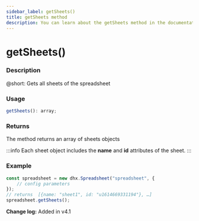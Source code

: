 ```yaml
---
sidebar_label: getSheets()
title: getSheets method
description: You can learn about the getSheets method in the documentation of the DHTMLX JavaScript Spreadsheet library. Browse developer guides and API reference, try out code examples and live demos, and download a free 30-day evaluation version of DHTMLX Spreadsheet.
---
```


# getSheets()

### Description

@short: Gets all sheets of the spreadsheet

### Usage

~~~jsx
getSheets(): array;
~~~

### Returns

The method returns an array of sheets objects

:::info
Each sheet object includes the **name** and **id** attributes of the sheet.
:::

### Example

~~~jsx {5}
const spreadsheet = new dhx.Spreadsheet("spreadsheet", {
    // config parameters
});
// returns  [{name: "sheet1", id: "u1614669331194"}, …]
spreadsheet.getSheets();
~~~

**Change log:** Added in v4.1

